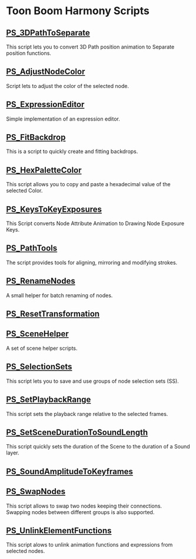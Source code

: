 # Toon Boom Harmony Scripts

## [PS_3DPathToSeparate](ps_build/PS_3DPathToSeparate)
This script lets you to convert 3D Path position animation to Separate position functions.


## [PS_AdjustNodeColor](ps_build/PS_AdjustNodeColor)

Script lets to adjust the color of the selected node.

## [PS_ExpressionEditor](ps_build/PS_ExpressionEditor)
Simple implementation of an expression editor.


## [PS_FitBackdrop](ps_build/PS_FitBackdrop)

This is a script to quickly create and fitting backdrops.

## [PS_HexPaletteColor](ps_build/PS_HexPaletteColor)

This script allows you to copy and paste a hexadecimal value of the selected Color.

## [PS_KeysToKeyExposures](ps_build/PS_KeysToKeyExposures)
This Script converts Node Attribute Animation to Drawing Node Exposure Keys.


## [PS_PathTools](ps_build/PS_PathTools)
The script provides tools for aligning, mirroring and modifying strokes.


## [PS_RenameNodes](ps_build/PS_RenameNodes)

A small helper for batch renaming of nodes.

## [PS_ResetTransformation](ps_build/PS_ResetTransformation)

## [PS_SceneHelper](ps_build/PS_SceneHelper)

A set of scene helper scripts.

## [PS_SelectionSets](ps_build/PS_SelectionSets)
This script lets you to save and use groups of node selection sets (SS).


## [PS_SetPlaybackRange](ps_build/PS_SetPlaybackRange)

This script sets the playback range relative to the selected frames.

## [PS_SetSceneDurationToSoundLength](ps_build/PS_SetSceneDurationToSoundLength)
This script quickly sets the duration of the Scene to the duration of a Sound layer.


## [PS_SoundAmplitudeToKeyframes](ps_build/PS_SoundAmplitudeToKeyframes)

## [PS_SwapNodes](ps_build/PS_SwapNodes)

This script allows to swap two nodes keeping their connections.\
Swapping nodes between different groups is also supported.

## [PS_UnlinkElementFunctions](ps_build/PS_UnlinkElementFunctions)

This script alows to unlink animation functions and expressions from selected nodes.
